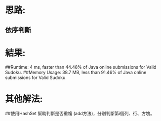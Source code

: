 # 思路: 
## 依序判斷


# 結果:
##Runtime: 4 ms, faster than 44.48% of Java online submissions for Valid Sudoku.
##Memory Usage: 38.7 MB, less than 91.46% of Java online submissions for Valid Sudoku.

# 其他解法:

##使用HashSet 幫助判斷是否重複 (add方法)，分別判斷第i個列、行、方塊。